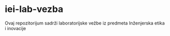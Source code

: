 # iei-lab-vezba
Ovaj repozitorijum sadrži laboratorijske vežbe iz predmeta Inženjerska etika i inovacije
